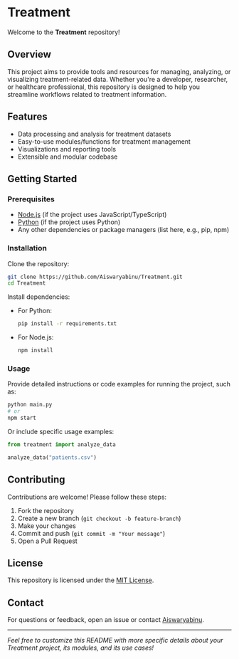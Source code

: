 # Treatment

Welcome to the **Treatment** repository!

## Overview

This project aims to provide tools and resources for managing, analyzing, or visualizing treatment-related data. Whether you're a developer, researcher, or healthcare professional, this repository is designed to help you streamline workflows related to treatment information.

## Features

- Data processing and analysis for treatment datasets
- Easy-to-use modules/functions for treatment management
- Visualizations and reporting tools
- Extensible and modular codebase

## Getting Started

### Prerequisites

- [Node.js](https://nodejs.org/) (if the project uses JavaScript/TypeScript)
- [Python](https://python.org/) (if the project uses Python)
- Any other dependencies or package managers (list here, e.g., pip, npm)

### Installation

Clone the repository:

```bash
git clone https://github.com/Aiswaryabinu/Treatment.git
cd Treatment
```

Install dependencies:

- For Python:
    ```bash
    pip install -r requirements.txt
    ```
- For Node.js:
    ```bash
    npm install
    ```

### Usage

Provide detailed instructions or code examples for running the project, such as:

```bash
python main.py
# or
npm start
```

Or include specific usage examples:

```python
from treatment import analyze_data

analyze_data("patients.csv")
```

## Contributing

Contributions are welcome! Please follow these steps:

1. Fork the repository
2. Create a new branch (`git checkout -b feature-branch`)
3. Make your changes
4. Commit and push (`git commit -m "Your message"`)
5. Open a Pull Request

## License

This repository is licensed under the [MIT License](LICENSE).

## Contact

For questions or feedback, open an issue or contact [Aiswaryabinu](https://github.com/Aiswaryabinu).

---

*Feel free to customize this README with more specific details about your Treatment project, its modules, and its use cases!*

